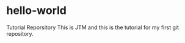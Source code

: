 # hello-world
Tutorial Reporsitory
This is JTM and this is the tutorial for my first git repository.

